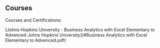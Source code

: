 ## Courses
Courses and Certifications:

[Johns Hopkins University - Business Analytics with Excel Elementary to Advenced Johns Hopkins University](#Business Analytics with Excel Elementary to Advenced.pdf)
